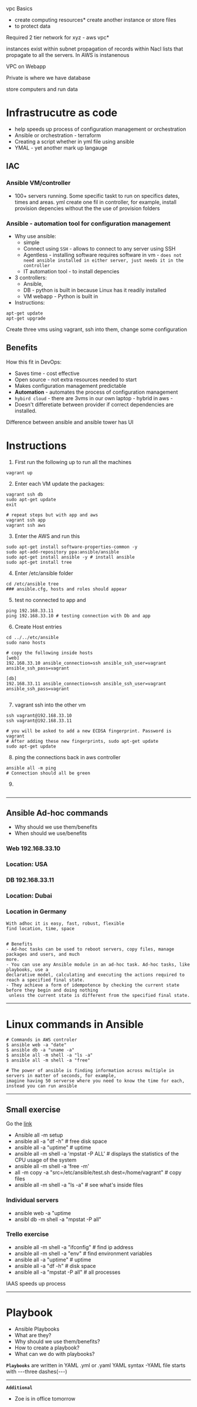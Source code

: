 vpc Basics
- create computing resources* create another instance or store files
- to protect data 

Required 2 tier network for xyz - aws vpc* 

instances exist within subnet
propagation of records within Nacl lists that propagate to all the servers. In AWS is instanenous 

VPC on Webapp 

Private is where we have database 

store computers and run data 


# Infrastrucutre as code
- help speeds up process of configuration management or orchestration 
- Ansible or orchestration - terraform
- Creating a script whether in yml file using ansible 
- YMAL - yet another mark up langauge 

## IAC 
### Ansible VM/controller 
- 100+ servers running. Some specific taskt to run on specifics dates, times and areas. yml create one fil in controller, for example, install provision depencies without the
the use of provision folders 
### Ansible - automation tool for configuration management 
- Why use ansible:
	- simple 
	- Connect using ```SSH``` - allows to connect to any server using SSH
	- Agentless - installing software requires software in vm - ```does not need ansible installed in either server, just needs it in the controller ```
	- IT automation tool - to install depencies 
- 3 controllers: 
	- Ansible, 
	- DB - python is built in because Linux has it readily installed 
	- VM webapp - Python is built in 
- Instructions: 

```
apt-get update
apt-get upgrade 

``` 

Create three vms using vagrant, ssh into them, change some configuration 

## Benefits 
How this fit in DevOps:
- Saves time - cost effective 
- Open source - not extra resources needed to start 
- Makes configuration management predictable
- __Automation__ - automates the process of configuration management 
- ```hybird cloud``` - there are 3vms in our own laptop - hybrid in aws - 
- Doesn't differetiate between provider if correct dependencies are installed. 

Difference between ansible and ansible tower has UI 


# Instructions 

1) First run the following up to run all the machines

```
vagrant up 
```

2) Enter each VM update the packages:

```
vagrant ssh db
sudo apt-get update
exit

# repeat steps but with app and aws 
vagrant ssh app 
vagrant ssh aws 
```

3) Enter the AWS and run this


```
sudo apt-get install software-properties-common -y
sudo apt-add-repository ppa:ansible/ansible
sudo apt-get install ansible -y # install ansible 
sudo apt-get install tree
```

4) Enter /etc/ansible folder

```
cd /etc/ansible tree 
### ansible.cfg, hosts and roles should appear
``` 

5) test no connected to app and 

```
ping 192.168.33.11
ping 192.168.33.10 # testing connection with Db and app
```

6) Create Host entries 

```
cd ../../etc/ansible 
sudo nano hosts

# copy the following inside hosts
[web]
192.168.33.10 ansible_connection=ssh ansible_ssh_user=vagrant ansible_ssh_pass=vagrant

[db]
192.168.33.11 ansible_connection=ssh ansible_ssh_user=vagrant ansible_ssh_pass=vagrant


```

7) vagrant ssh into the other vm

```
ssh vagrant@192.168.33.10
ssh vagrant@192.168.33.11

# you will be asked to add a new ECDSA fingerprint. Password is vagrant 
# After adding these new fingerprints, sudo apt-get update
sudo apt-get update 

```

8) ping the connections back in aws controller
```
ansible all -m ping
# Connection should all be green
```

9) 

```

```
______

## Ansible Ad-hoc commands
- Why should we use them/benefits
- When should we use/benefits 




### Web 192.168.33.10
### Location: USA

### DB 192.168.33.11
### Location: Dubai

### Location in Germany 

```
With adhoc it is easy, fast, robust, flexible
find location, time, space


# Benefits
- Ad-hoc tasks can be used to reboot servers, copy files, manage packages and users, and much 
more. 
- You can use any Ansible module in an ad-hoc task. Ad-hoc tasks, like playbooks, use a 
declarative model, calculating and executing the actions required to reach a specified final state. 
- They achieve a form of idempotence by checking the current state before they begin and doing nothing
 unless the current state is different from the specified final state.
```

____

# Linux commands in Ansible

```
# Commands in AWS controler
$ ansible web -a "date" 
$ ansible db -a "uname -a"
$ ansible all -m shell -a "ls -a"
$ ansible all -m shell -a "free"

# The power of ansible is finding information across multiple in servers in matter of seconds, for example,
imagine having 50 serverse where you need to know the time for each, instead you can run ansible 
```

___

## Small exercise 
Go the [link](https://docs.ansible.com/ansible/latest/user_guide/intro_adhoc.html#why-use-ad-hoc-commands)
- Ansible all -m setup
- ansible all -a "df -h" # free disk space
- ansible all -a "uptime" # uptime 
- ansible all -m shell -a 'mpstat -P ALL' # displays the statistics of the CPU usage of the system
- ansible all -m shell -a 'free -m'
- all -m copy -a "src=/etc/ansible/test.sh dest=/home/vagrant" # copy files
- ansible all -m shell -a "ls -a" # see what's inside files

### Individual servers 
- ansible web -a "uptime 
- ansibl db -m shell -a "mpstat -P all"

### Trello exercise 
- ansible all -m shell -a "ifconfig" # find ip address
- ansible all -m shell -a "env" # find environment variables
- ansible all -a "uptime" # uptime
- ansible all -a "df -h" # disk space 
- ansible all -a "mpstat -P all" # all processes 

IAAS speeds up process


____

# Playbook
- Ansible Playbooks
- What are they?
- Why should we use them/benefits?
- How to create a playbook?
- What can we do with playbooks?

__```Playbooks```__ are written in YAML .yml or .yaml 
YAML syntax -YAML file starts with ---three dashes(---)


____

__```Additional```__
- Zoe is in office tomorrow 


